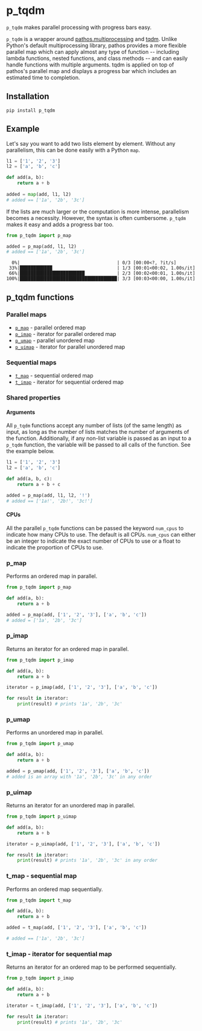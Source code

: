 # p_tqdm

`p_tqdm` makes parallel processing with progress bars easy.

`p_tqdm` is a wrapper around [pathos.multiprocessing](https://github.com/uqfoundation/pathos/blob/master/pathos/multiprocessing.py) and [tqdm](https://github.com/tqdm/tqdm). Unlike Python's default multiprocessing library, pathos provides a more flexible parallel map which can apply almost any type of function -- including lambda functions, nested functions, and class methods -- and can easily handle functions with multiple arguments. tqdm is applied on top of pathos's parallel map and displays a progress bar which includes an estimated time to completion.

## Installation

```pip install p_tqdm```

## Example

Let's say you want to add two lists element by element. Without any parallelism, this can be done easily with a Python `map`.

```python
l1 = ['1', '2', '3']
l2 = ['a', 'b', 'c']

def add(a, b):
    return a + b
    
added = map(add, l1, l2)
# added == ['1a', '2b', '3c']
```

If the lists are much larger or the computation is more intense, parallelism becomes a necessity. However, the syntax is often cumbersome. `p_tqdm` makes it easy and adds a progress bar too.

```python
from p_tqdm import p_map

added = p_map(add, l1, l2)
# added == ['1a', '2b', '3c']
```

```
  0%|                                    | 0/3 [00:00<?, ?it/s]
 33%|████████████                        | 1/3 [00:01<00:02, 1.00s/it]
 66%|████████████████████████            | 2/3 [00:02<00:01, 1.00s/it]
100%|████████████████████████████████████| 3/3 [00:03<00:00, 1.00s/it]
```

## p_tqdm functions

### Parallel maps

* [`p_map`](#p_map) - parallel ordered map
* [`p_imap`](#p_imap) - iterator for parallel ordered map
* [`p_umap`](#p_umap) - parallel unordered map
* [`p_uimap`](#p_uimap) - iterator for parallel unordered map

### Sequential maps
* [`t_map`](#t_map) - sequential ordered map
* [`t_imap`](#t_imap) - iterator for sequential ordered map

### Shared properties

#### Arguments

All `p_tqdm` functions accept any number of lists (of the same length) as input, as long as the number of lists matches the number of arguments of the function. Additionally, if any non-list variable is passed as an input to a `p_tqdm` function, the variable will be passed to all calls of the function. See the example below.

```python
l1 = ['1', '2', '3']
l2 = ['a', 'b', 'c']

def add(a, b, c):
    return a + b + c

added = p_map(add, l1, l2, '!')
# added == ['1a!', '2b!', '3c!']
```

#### CPUs

All the parallel `p_tqdm` functions can be passed the keyword `num_cpus` to indicate how many CPUs to use. The default is all CPUs. `num_cpus` can either be an integer to indicate the exact number of CPUs to use or a float to indicate the proportion of CPUs to use.

### p_map

Performs an ordered map in parallel.

```python
from p_tqdm import p_map

def add(a, b):
    return a + b

added = p_map(add, ['1', '2', '3'], ['a', 'b', 'c'])
# added = ['1a', '2b', '3c']
```

### p_imap

Returns an iterator for an ordered map in parallel.

```python
from p_tqdm import p_imap

def add(a, b):
    return a + b

iterator = p_imap(add, ['1', '2', '3'], ['a', 'b', 'c'])

for result in iterator:
    print(result) # prints '1a', '2b', '3c'
```

### p_umap

Performs an unordered map in parallel.

```python
from p_tqdm import p_umap

def add(a, b):
    return a + b

added = p_umap(add, ['1', '2', '3'], ['a', 'b', 'c'])
# added is an array with '1a', '2b', '3c' in any order
```

### p_uimap

Returns an iterator for an unordered map in parallel.

```python
from p_tqdm import p_uimap

def add(a, b):
    return a + b

iterator = p_uimap(add, ['1', '2', '3'], ['a', 'b', 'c'])

for result in iterator:
    print(result) # prints '1a', '2b', '3c' in any order
```

### t_map - sequential map

Performs an ordered map sequentially.

```python
from p_tqdm import t_map

def add(a, b):
    return a + b

added = t_map(add, ['1', '2', '3'], ['a', 'b', 'c'])

# added == ['1a', '2b', '3c']
```

### t_imap - iterator for sequential map

Returns an iterator for an ordered map to be performed sequentially.

```python
from p_tqdm import p_imap

def add(a, b):
    return a + b

iterator = t_imap(add, ['1', '2', '3'], ['a', 'b', 'c'])

for result in iterator:
    print(result) # prints '1a', '2b', '3c'
```
